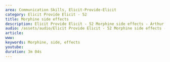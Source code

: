 ```yaml
---
area: Communication Skills, Elicit-Provide-Elicit
category: Elicit Provide Elicit - 52
title: Morphine side effects
description: Elicit Provide Elicit - 52 Morphine side effects - Arthur
audio: /assets/audio/Elicit Provide Elicit - 52 Morphine side effects - Arthur - MQ.mp3
article: 
www: 
keywords: Morphine, side, effects
youtube: 
duration: 3m 04s
--- 
```

